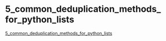 # 5_common_deduplication_methods_for_python_lists
[5_common_deduplication_methods_for_python_lists](https://aiwithcloud.com/2022/09/14/5_common_deduplication_methods_for_python_lists/)